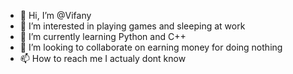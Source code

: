 - 👋 Hi, I’m @Vifany
- 👀 I’m interested in playing games and sleeping at work
- 🌱 I’m currently learning Python and C++
- 💞️ I’m looking to collaborate on earning money for doing nothing
- 📫 How to reach me I actualy dont know

